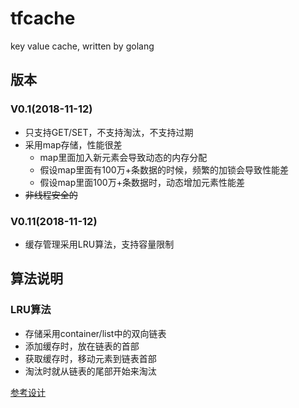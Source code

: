 # tfcache
key value cache, written by golang

## 版本
### V0.1(2018-11-12)
* 只支持GET/SET，不支持淘汰，不支持过期
* 采用map存储，性能很差
  - map里面加入新元素会导致动态的内存分配
  - 假设map里面有100万+条数据的时候，频繁的加锁会导致性能差
  - 假设map里面100万+条数据时，动态增加元素性能差
* ~~非线程安全的~~

### V0.11(2018-11-12)
* 缓存管理采用LRU算法，支持容量限制


## 算法说明
### LRU算法
* 存储采用container/list中的双向链表
* 添加缓存时，放在链表的首部
* 获取缓存时，移动元素到链表首部
* 淘汰时就从链表的尾部开始来淘汰

[参考设计](bigcache/bigcache.md)